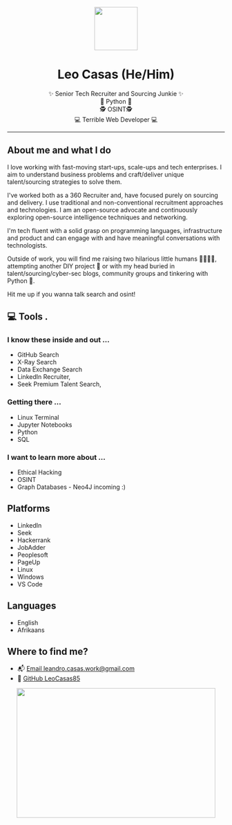 <div class="info">
  <p align="center" class="header-image"> <img src="https://api.harmonograph.art" width="100"></p>
  <h1 class="name" align="center"><span>Leo Casas (He/Him) </span></h1>
  <p class="meta-data" align="center">
    ✨ Senior Tech Recruiter and Sourcing Junkie  ✨<br/>
    🐍 Python 🐍<br/> 
    🕵️‍ OSINT🕵️‍ <br/>
    💻 Terrible Web Developer 💻<br/>
  
  </p>
</div>


---

## About me and what I do

I love working with fast-moving start-ups, scale-ups and tech enterprises. I aim to understand business problems and craft/deliver unique talent/sourcing strategies to solve them.

I've worked both as a 360 Recruiter and, have focused purely on sourcing and delivery. I use traditional and non-conventional recruitment approaches and technologies. I am an open-source advocate and continuously exploring open-source intelligence techniques and networking.

I'm tech fluent with a solid grasp on programming languages, infrastructure and product and can engage with and have meaningful conversations with technologists.

Outside of work, you will find me raising two hilarious little humans 👨‍👩‍👧‍👦, attempting another DIY project 🔨 or with my head buried in talent/sourcing/cyber-sec blogs, community groups and tinkering with Python 🐍.

Hit me up if you wanna talk search and osint! 

## 💻 Tools .

### I know these inside and out ... 
- GitHub Search 
- X-Ray Search
- Data Exchange Search
- LinkedIn Recruiter, 
- Seek Premium Talent Search,

### Getting there ...
- Linux Terminal 
- Jupyter Notebooks
- Python
- SQL 

### I want to learn more about ...
- Ethical Hacking 
- OSINT 
- Graph Databases - Neo4J incoming :) 

## Platforms
- LinkedIn 
- Seek
- Hackerrank
- JobAdder
-  Peoplesoft 
-  PageUp
-  Linux 
-  Windows
- VS Code 


## Languages
- English
- Afrikaans

## Where to find me?

- 📬 [Email leandro.casas.work@gmail.com](mailto:leandro.casas.work@gmail.com)
- 🐙 [GitHub LeoCasas85](https://github.com/leocasas85)

<p align="center">
  <img width="460" height="300" src="https://media.giphy.com/media/QLKSt3wQqlj7a/giphy.gif">
</p>
